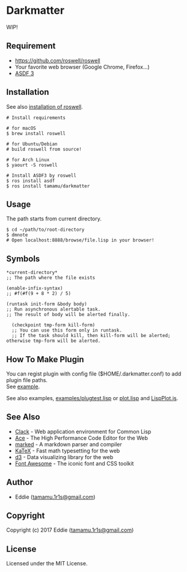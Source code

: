 # Darkmatter

WIP!

## Requirement

* <https://github.com/roswell/roswell>
* Your favorite web browser (Google Chrome, Firefox...)
* [ASDF 3](https://common-lisp.net/project/asdf/)

## Installation

See also [installation of roswell](https://github.com/roswell/roswell/wiki/1.-Installation).

```
# Install requirements

# for macOS
$ brew install roswell

# for Ubuntu/Debian
# build roswell from source!

# for Arch Linux
$ yaourt -S roswell
```

```
# Install ASDF3 by roswell
$ ros install asdf
$ ros install tamamu/darkmatter
```

## Usage

The path starts from current directory.

```
$ cd ~/path/to/root-directory
$ dmnote
# Open localhost:8888/browse/file.lisp in your browser!
```

## Symbols

```
*current-directory*
;; The path where the file exists

(enable-infix-syntax)
;; #f(#f(9 + 8 * 2) / 5)

(runtask init-form &body body)
;; Run asynchronous alertable task.
;; The result of body will be alerted finally.

  (checkpoint tmp-form kill-form)
  ;; You can use this form only in runtask.
  ;; If the task should kill, then kill-form will be alerted; otherwise tmp-form will be alerted.
```

## How To Make Plugin

You can regist plugin with config file ($HOME/.darkmatter.conf) to add plugin file paths.  
See [example](https://github.com/tamamu/darkmatter/blob/master/darkmatter.conf.example).

See also examples, [examples/plugtest.lisp](https://github.com/tamamu/darkmatter/blob/master/examples/plugtest.lisp) or [plot.lisp](https://github.com/tamamu/darkmatter/blob/master/src/plot.lisp) and [LispPlot.js](https://github.com/tamamu/darkmatter/blob/master/static/LispPlot.js).

## See Also

* [Clack](https://github.com/fukamachi/clack) - Web application environment for Common Lisp
* [Ace](https://github.com/ajaxorg/ace) - The High Performance Code Editor for the Web
* [marked](https://github.com/chjj/marked) - A markdown parser and compiler
* [KaTeX](https://github.com/Khan/KaTeX) - Fast math typesetting for the web
* [d3](https://github.com/d3/d3) - Data visualizing library for the web
* [Font Awesome](http://fontawesome.io/) - The iconic font and CSS toolkit

## Author

* Eddie (tamamu.1r1s@gmail.com)

## Copyright

Copyright (c) 2017 Eddie (tamamu.1r1s@gmail.com)

## License

Licensed under the MIT License.
